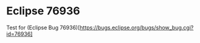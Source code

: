 Eclipse 76936
=============

Test for (Eclipse Bug 76936)[https://bugs.eclipse.org/bugs/show_bug.cgi?id=76936]
